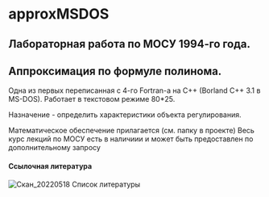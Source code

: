 # approxMSDOS
Лабораторная работа по МОСУ 1994-го года.
----
Аппроксимация по формуле полинома.
----
Одна из первых переписанная с 4-го Fortran-а на C++ (Borland C++ 3.1 в MS-DOS).
Работает в текстовом режиме 80*25.

Назначение - определить характеристики объекта регулирования.

Математическое обеспечение прилагается (см. папку в проекте)
Весь курс лекций по МОСУ есть в наличиии и может быть предоставлен по дополнительному запросу

#### Ссылочная литература
![Скан_20220518 Список литературы](https://user-images.githubusercontent.com/104857185/169306945-beb12ac5-c95a-475a-80e4-7fd05b550bba.png)
